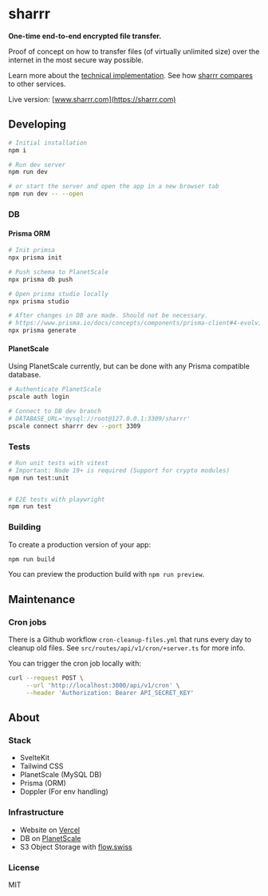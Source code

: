 # sharrr

**One-time end-to-end encrypted file transfer.**

Proof of concept on how to transfer files (of virtually unlimited size) over the internet in the most secure way possible.

Learn more about the [technical implementation](https://sharrr.com/about). See how [sharrr compares](https://github.com/stophecom/sharrr-svelte/blob/main/src/routes/about/comparison.md) to other services.

Live version: [www.sharrr.com](https://sharrr.com)

## Developing

```bash
# Initial installation
npm i

# Run dev server
npm run dev

# or start the server and open the app in a new browser tab
npm run dev -- --open
```

### DB

#### Prisma ORM

```bash
# Init primsa
npx prisma init

# Push schema to PlanetScale
npx prisma db push

# Open prisma studio locally
npx prisma studio

# After changes in DB are made. Should not be necessary.
# https://www.prisma.io/docs/concepts/components/prisma-client#4-evolving-your-application
npx prisma generate
```

#### PlanetScale

Using PlanetScale currently, but can be done with any Prisma compatible database.

```bash
# Authenticate PlanetScale
pscale auth login

# Connect to DB dev branch
# DATABASE_URL='mysql://root@127.0.0.1:3309/sharrr'
pscale connect sharrr dev --port 3309

```

### Tests

```bash
# Run unit tests with vitest
# Important: Node 19+ is required (Support for crypto modules)
npm run test:unit


# E2E tests with playwright
npm run test

```

### Building

To create a production version of your app:

```bash
npm run build
```

You can preview the production build with `npm run preview`.

## Maintenance

### Cron jobs

There is a Github workflow `cron-cleanup-files.yml` that runs every day to cleanup old files.
See `src/routes/api/v1/cron/+server.ts` for more info.

You can trigger the cron job locally with:

```bash
curl --request POST \
     --url 'http://localhost:3000/api/v1/cron' \
     --header 'Authorization: Bearer API_SECRET_KEY'

```

## About

### Stack

- SvelteKit
- Tailwind CSS
- PlanetScale (MySQL DB)
- Prisma (ORM)
- Doppler (For env handling)

### Infrastructure

- Website on [Vercel](https://vercel.com/)
- DB on [PlanetScale](https://planetscale.com/)
- S3 Object Storage with [flow.swiss](https://flow.swiss)

### License

MIT
